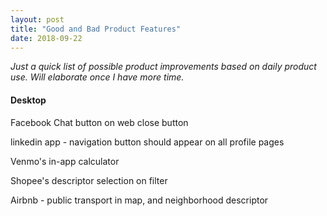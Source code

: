 ```yaml
---
layout: post
title: "Good and Bad Product Features"
date: 2018-09-22
---
```

*Just a quick list of possible product improvements based on daily product use. Will elaborate once I have more time.*

<h4>Desktop</h4>
Facebook Chat button on web
close button

linkedin app - navigation button should appear on all profile pages

Venmo's in-app calculator

Shopee's descriptor selection on filter

Airbnb - public transport in map, and neighborhood descriptor

